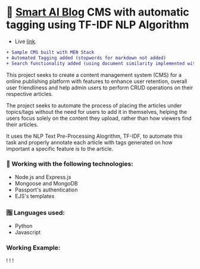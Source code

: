 # 📝 [Smart AI Blog](https://smart-ai-blog.herokuapp.com/) CMS with automatic tagging using TF-IDF NLP Algorithm

+ Live [link](https://smart-ai-blog.herokuapp.com/).

```diff
+ Sample CMS built with MEN Stack
+ Automated Tagging added (stopwords for markdown not added)
+ Search functionality added (using document similarity implemented with cosine similarity)
```
This project seeks to create a content management system (CMS) for a online publishing platform with features to enhance user retention, overall user friendliness and help admin users to perform CRUD operations on their respective articles.

The project seeks to automate the process of placing the articles under topics/tags without the need for users to add it in themselves, helping the users focus solely on the content they upload, rather than how viewers find their articles.

It uses the NLP Text Pre-Processing Alogrithm, TF-IDF, to automate this task and properly annotate each article with tags generated on how important a specific feature is to the article.


### 🔧 Working with the following technologies:

- Node.js and Express.js
- Mongoose and MongoDB
- Passport's authentication
- EJS's templates

### 🈯 Languages used:
- Python
- Javascript

### Working Example:
! [](https://media.discordapp.net/attachments/743142937386549358/827751363177218078/Screenshot_20210403-091749_Firefox.jpg?width=329&height=677)
! [](https://media.discordapp.net/attachments/743142937386549358/827751386807926824/Screenshot_20210403-091800_Firefox.jpg?width=329&height=677)
! [](https://media.discordapp.net/attachments/743142937386549358/827751404151767070/Screenshot_20210403-091815_Firefox.jpg?width=329&height=677)

